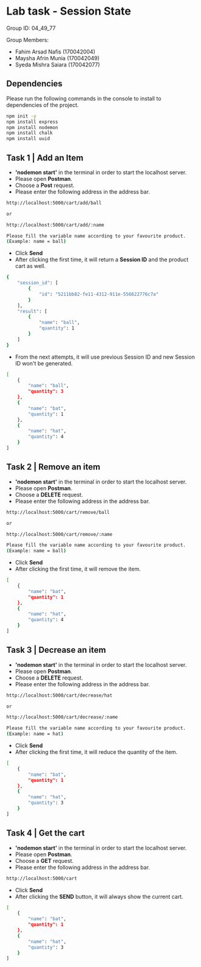 # Lab task - Session State


Group ID: 04_49_77

Group Members:
* Fahim Arsad Nafis (170042004)
* Maysha Afrin Munia (170042049)
* Syeda Mishra Saiara (170042077)


## Dependencies

Please run the following commands in the console to install to dependencies of the project.
```bash
npm init -y
npm install express
npm install nodemon
npm install chalk
npm install uuid
```

## Task 1 | Add an Item

* **'nodemon start'** in the terminal in order to start the localhost server.
* Please open **Postman**.
* Choose a **Post** request.
* Please enter the following address in the address bar.

```bash
http://localhost:5000/cart/add/ball

or 

http://localhost:5000/cart/add/:name

Please fill the variable name according to your favourite product. 
(Example: name = ball)
```

* Click **Send**
* After clicking the first time, it will return a **Session ID** and the product cart as well.
```bash
{
    "session_id": [
        {
            "id": "5211bb82-fe11-4312-911e-556622776c7a"
        }
    ],
    "result": [
        {
            "name": "ball",
            "quantity": 1
        }
    ]
}
```

* From the next attempts, it will use previous Session ID and new Session ID won't be generated.
```bash
[
    {
        "name": "ball",
        "quantity": 3
    },
    {
        "name": "bat",
        "quantity": 1
    },
    {
        "name": "hat",
        "quantity": 4
    }
]
```

## Task 2 | Remove an item


* **'nodemon start'** in the terminal in order to start the localhost server.
* Please open **Postman**.
* Choose a **DELETE** request.
* Please enter the following address in the address bar.

```bash
http://localhost:5000/cart/remove/ball

or 

http://localhost:5000/cart/remove/:name

Please fill the variable name according to your favourite product. 
(Example: name = ball)
```
* Click **Send**
* After clicking the first time, it will remove the item.
```bash
[
    {
        "name": "bat",
        "quantity": 1
    },
    {
        "name": "hat",
        "quantity": 4
    }
]
```
## Task 3 | Decrease an item
* **'nodemon start'** in the terminal in order to start the localhost server.
* Please open **Postman**.
* Choose a **DELETE** request.
* Please enter the following address in the address bar.

```bash
http://localhost:5000/cart/decrease/hat

or 

http://localhost:5000/cart/decrease/:name

Please fill the variable name according to your favourite product. 
(Example: name = hat)
```
* Click **Send**
* After clicking the first time, it will reduce the quantity of the item.
```bash
[
    {
        "name": "bat",
        "quantity": 1
    },
    {
        "name": "hat",
        "quantity": 3
    }
]
```
## Task 4 | Get the cart
* **'nodemon start'** in the terminal in order to start the localhost server.
* Please open **Postman**.
* Choose a **GET** request.
* Please enter the following address in the address bar.

```bash
http://localhost:5000/cart
```
* Click **Send**
* After clicking the **SEND** button, it will always show the current cart.
```bash
[
    {
        "name": "bat",
        "quantity": 1
    },
    {
        "name": "hat",
        "quantity": 3
    }
]
```